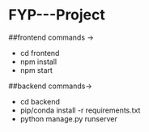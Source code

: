 # FYP---Project

##frontend commands ->
* cd frontend
* npm install
* npm start

##backend commands-> 
* cd backend
* pip/conda install -r requirements.txt
* python manage.py runserver
